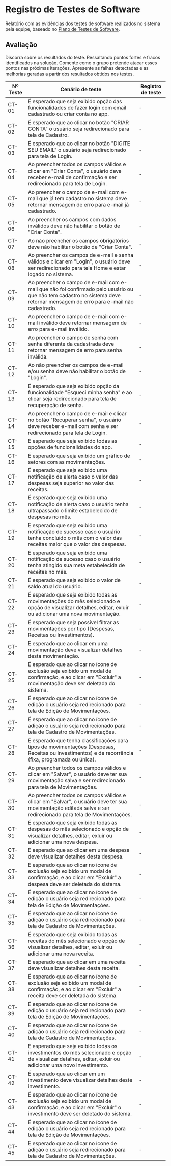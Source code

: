 # Registro de Testes de Software

Relatório com as evidências dos testes de software realizados no sistema pela equipe, baseado no <a href="8-Plano de Testes de Software.md"> Plano de Testes de Software</a>.

## Avaliação

Discorra sobre os resultados do teste. Ressaltando pontos fortes e fracos identificados na solução. Comente como o grupo pretende atacar esses pontos nas próximas iterações. Apresente as falhas detectadas e as melhorias geradas a partir dos resultados obtidos nos testes.

| Nº Teste | Cenário de teste | Registro de teste |
|----------|------------------|-------------------|
| CT-01 | É esperado que seja exibido opção das funcionalidades de fazer login com email cadastrado ou criar conta no app. | - |
| CT-02 | É esperado que ao clicar no botão "CRIAR CONTA" o usuário seja redirecionado para tela de Cadastro. | - |
| CT-03 | É esperado que ao clicar no botão "DIGITE SEU EMAIL" o usuário seja redirecionado para tela de Login. | - |
| CT-04 | Ao preencher todos os campos válidos e clicar em "Criar Conta", o usuário deve receber e-mail de confirmação e ser redirecionado para tela de Login. | - |
| CT-05 | Ao preencher o campo de e-mail com e-mail que já tem cadastro no sistema deve retornar mensagem de erro para e-mail já cadastrado. | - |
| CT-06 | Ao preencher os campos com dados inválidos deve não habilitar o botão de "Criar Conta". | - |
| CT-07 | Ao não preencher os campos obrigatórios deve não habilitar o botão de "Criar Conta". | - |
| CT-08 | Ao preencher os campos de e-mail e senha válidos e clicar em "Login", o usuário deve ser redirecionado para tela Home e estar logado no sistema. | - |
| CT-09 | Ao preencher o campo de e-mail com e-mail que não foi confirmado pelo usuário ou que não tem cadastro no sistema deve retornar mensagem de erro para e-mail não cadastrado. | - |
| CT-10 | Ao preencher o campo de e-mail com e-mail inválido deve retornar mensagem de erro para e-mail inválido. | - |
| CT-11 | Ao preencher o campo de senha com senha diferente da cadastrada deve retornar mensagem de erro para senha inválida. | - |
| CT-12 | Ao não preencher os campos de e-mail e/ou senha deve não habilitar o botão de "Login". | - |
| CT-13 | É esperado que seja exibido opção da funcionalidade "Esqueci minha senha" e ao clicar seja redirecionado para tela de recuperação de senha. | - |
| CT-14 | Ao preencher o campo de e-mail e clicar no botão "Recuperar senha", o usuário deve receber e-mail com senha e ser redirecionado para tela de Login. | - |
| CT-15 | É esperado que seja exibido todas as opções de funcionalidades do app. | - |
| CT-16 | É esperado que seja exibido um gráfico de setores com as movimentações. | - |
| CT-17 | É esperado que seja exibido uma notificação de alerta caso o valor das despesas seja superior ao valor das receitas. | - |
| CT-18 | É esperado que seja exibido uma notificação de alerta caso o usuário tenha ultrapassado o limite estabelecido de despesas no mês. | - |
| CT-19 | É esperado que seja exibido uma notificação de sucesso caso o usuário tenha concluído o mês com o valor das receitas maior que o valor das despesas. | - |
| CT-20 | É esperado que seja exibido uma notificação de sucesso caso o usuário tenha atingido sua meta estabelecida de receitas no mês. | - |
| CT-21 | É esperado que seja exibido o valor de saldo atual do usuário. | - |
| CT-22 | É esperado que seja exibido todas as movimentações do mês selecionado e opção de visualizar detalhes, editar, exluir ou adicionar uma nova movimentação. | - |
| CT-23 | É esperado que seja possível filtrar as movimentações por tipo (Despesas, Receitas ou Investimentos). | - |
| CT-24 | É esperado que ao clicar em uma movimentação deve visualizar detalhes desta movimentação. | - |
| CT-25 | É esperado que ao clicar no ícone de exclusão seja exibido um modal de confirmação, e ao clicar em "Excluir" a movimentação deve ser deletada do sistema. | - |
| CT-26 | É esperado que ao clicar no ícone de edição o usuário seja redirecionado para tela de Edição de Movimentações. | - |
| CT-27 | É esperado que ao clicar no ícone de adição o usuário seja redirecionado para tela de Cadastro de Movimentações. | - |
| CT-28 | É esperado que tenha classificações para tipos de movimentações (Despesas, Receitas ou Investimentos) e de recorrência (fixa, programada ou única). | - |
| CT-29 | Ao preencher todos os campos válidos e clicar em "Salvar", o usuário deve ter sua movimentação salva e ser redirecionado para tela de Movimentações. | - |
| CT-30 | Ao preencher todos os campos válidos e clicar em "Salvar", o usuário deve ter sua movimentação editada salva e ser redirecionado para tela de Movimentações. | - |
| CT-31 | É esperado que seja exibido todas as despesas do mês selecionado e opção de visualizar detalhes, editar, exluir ou adicionar uma nova despesa. | - |
| CT-32 | É esperado que ao clicar em uma despesa deve visualizar detalhes desta despesa. | - |
| CT-33 | É esperado que ao clicar no ícone de exclusão seja exibido um modal de confirmação, e ao clicar em "Excluir" a despesa deve ser deletada do sistema. | - |
| CT-34 | É esperado que ao clicar no ícone de edição o usuário seja redirecionado para tela de Edição de Movimentações. | - |
| CT-35 | É esperado que ao clicar no ícone de adição o usuário seja redirecionado para tela de Cadastro de Movimentações. | - |
| CT-36 | É esperado que seja exibido todas as receitas do mês selecionado e opção de visualizar detalhes, editar, exluir ou adicionar uma nova receita. | - |
| CT-37 | É esperado que ao clicar em uma receita deve visualizar detalhes desta receita. | - |
| CT-38 | É esperado que ao clicar no ícone de exclusão seja exibido um modal de confirmação, e ao clicar em "Excluir" a receita deve ser deletada do sistema. | - |
| CT-39 | É esperado que ao clicar no ícone de edição o usuário seja redirecionado para tela de Edição de Movimentações. | - |
| CT-40 | É esperado que ao clicar no ícone de adição o usuário seja redirecionado para tela de Cadastro de Movimentações. | - |
| CT-41 | É esperado que seja exibido todas os investimentos do mês selecionado e opção de visualizar detalhes, editar, exluir ou adicionar uma novo investimento. | - |
| CT-42 | É esperado que ao clicar em um investimento deve visualizar detalhes deste investimento. | - |
| CT-43 | É esperado que ao clicar no ícone de exclusão seja exibido um modal de confirmação, e ao clicar em "Excluir" o investimento deve ser deletado do sistema. | - |
| CT-44 | É esperado que ao clicar no ícone de edição o usuário seja redirecionado para tela de Edição de Movimentações. | - |
| CT-45 | É esperado que ao clicar no ícone de adição o usuário seja redirecionado para tela de Cadastro de Movimentações. | - |
